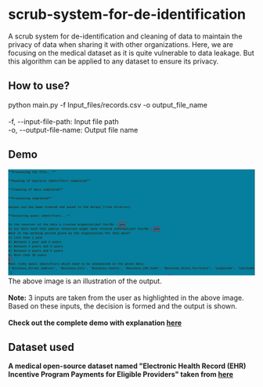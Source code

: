 # scrub-system-for-de-identification
A scrub system for de-identification and cleaning of data to maintain the privacy of data when sharing it with other organizations. Here, we are focusing on the medical dataset as it is quite vulnerable to data leakage. But this algorithm can be applied to any dataset to ensure its privacy.
## How to use? 
python main.py -f Input_files/records.csv -o output_file_name
<br><br>
-f, --input-file-path: Input file path
<br>
-o, --output-file-name: Output file name
## Demo
<img src="screenshots/output.png" width="650px" alt="Output Image">
The above image is an illustration of the output.<br><br>
<strong>Note:</strong> 3 inputs are taken from the user as highlighted in the above image. Based on these inputs, the decision is formed and the output is shown. 
<br><br>
<strong>Check out the complete demo with explanation <a href="https://www.youtube.com/watch?v=XGd56JY03BU">here</a><strong>
<br>
<h2>Dataset used</h2> 
A medical open-source dataset named "Electronic Health Record (EHR) Incentive Program Payments for Eligible Providers" taken from <a href="https://catalog.data.gov/dataset/electronic-health-record-ehr-incentive-program-payments-for-eligible-providers-a4199/resource/52303c5a-ac7c-4064-9271-e960dbf69f74">here</a>
